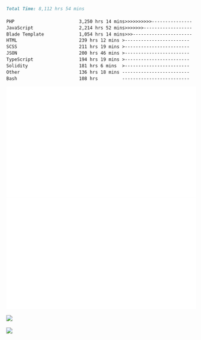 <!--START_SECTION:waka-->

```markdown
Total Time: 8,112 hrs 54 mins

PHP                        3,250 hrs 14 mins>>>>>>>>>>---------------   39.40 %
JavaScript                 2,214 hrs 52 mins>>>>>>>------------------   26.85 %
Blade Template             1,054 hrs 14 mins>>>----------------------   12.78 %
HTML                       239 hrs 12 mins >------------------------   02.90 %
SCSS                       211 hrs 19 mins >------------------------   02.56 %
JSON                       200 hrs 46 mins >------------------------   02.43 %
TypeScript                 194 hrs 19 mins >------------------------   02.36 %
Solidity                   181 hrs 6 mins  >------------------------   02.20 %
Other                      136 hrs 18 mins -------------------------   01.65 %
Bash                       108 hrs         -------------------------   01.31 %
```

<!--END_SECTION:waka-->

![](https://raw.githubusercontent.com/DrMaxis/github-stats-transparent/output/generated/overview.svg)
![](https://raw.githubusercontent.com/DrMaxis/github-stats-transparent/output/generated/languages.svg)

![](https://git-readme-stats-drmaxis-projects.vercel.app/api?username=drmaxis&show_icons=true&theme=outrun&count_private=true&show=reviews,discussions_started,discussions_answered,prs_merged,prs_merged_percentage&custom_title=2024%20Github%20Rank)
 
<a href="https://count.getloli.com/"><img src="https://count.getloli.com/get/@:maxis-the-alchemist?theme=rule34"></a>
<!-- https://count.getloli.com/get/@alchemist?theme=rule34 -->
<br>
